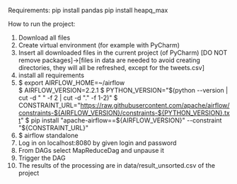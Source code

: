 Requirements:
pip install pandas
pip install heapq_max


How to run the project:
1) Download all files
2) Create virtual environment (for example with PyCharm)
3) Insert all downloaded files in the current project (of PyCharm) [DO NOT remove packages]->[files in data are needed to avoid creating directories, they will all be refreshed, except for the tweets.csv]
4) install all requirements
5) 	$ export AIRFLOW_HOME=~/airflow   
	$ AIRFLOW_VERSION=2.2.1
	$ PYTHON_VERSION="$(python --version | cut -d " " -f 2 | cut -d "." -f 1-2)"
	$ CONSTRAINT_URL="https://raw.githubusercontent.com/apache/airflow/constraints-${AIRFLOW_VERSION}/constraints-${PYTHON_VERSION}.txt"
	$ pip install "apache-airflow==${AIRFLOW_VERSION}" --constraint "${CONSTRAINT_URL}"
6) $ airflow standalone
7) Log in on localhost:8080 by given login and password
8) From DAGs select MapReduceDag and unpause it
9) Trigger the DAG
10) The results of the processing are in data/result_unsorted.csv of the project
